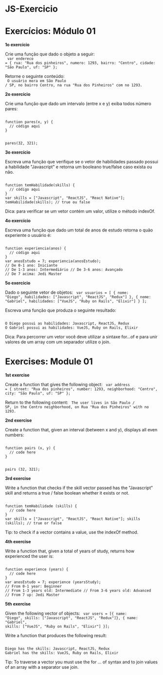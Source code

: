 # JS-Exercicio

<h1>Exercícios: Módulo 01</h1>

<b>1o exercício</b>

Crie uma função que dado o objeto a seguir:
</br>
<code>
var endereco = {
rua: "Rua dos pinheiros", numero: 1293,
bairro: "Centro", cidade: "São Paulo",
uf: "SP"
};
  </code>

Retorne o seguinte conteúdo:
</br>
<code>
O usuário mora em São Paulo / SP, no bairro Centro, na rua "Rua dos Pinheiros" com no 1293.
</code>


<b>2o exercício</b>

Crie uma função que dado um intervalo (entre x e y) exiba todos número pares:

<code>
function pares(x, y) {
  // código aqui
}

pares(32, 321);
</code>

<b>3o exercício</b>

Escreva uma função que verifique se o vetor de habilidades passado possui a habilidade "Javascript" e retorna um booleano true/false caso exista ou não.

<code>
function temHabilidade(skills) {
  // código aqui
}
var skills = ["Javascript", "ReactJS", "React Native"]; temHabilidade(skills); // true ou false
</code>


Dica: para verificar se um vetor contém um valor, utilize o método indexOf.



<b>4o exercício</b>

Escreva uma função que dado um total de anos de estudo retorna o quão experiente o usuário é:

<code>
function experiencia(anos) {
  // código aqui
}
var anosEstudo = 7; experiencia(anosEstudo);
// De 0-1 ano: Iniciante
// De 1-3 anos: Intermediário // De 3-6 anos: Avançado
// De 7 acima: Jedi Master
</code>


<b>5o exercício</b>

Dado o seguinte vetor de objetos:
<code>
var usuarios = [ {
nome: "Diego",
habilidades: ["Javascript", "ReactJS", "Redux"] },
{
nome: "Gabriel",
habilidades: ["VueJS", "Ruby on Rails", "Elixir"]
} ];
</code>

Escreva uma função que produza o seguinte resultado:

<code>
O Diego possui as habilidades: Javascript, ReactJS, Redux
O Gabriel possui as habilidades: VueJS, Ruby on Rails, Elixir
</code>

Dica: Para percorrer um vetor você deve utilizar a sintaxe for...of e para unir valores de um array com um separador utilize o join.







<h1> Exercises: Module 01 </h1>

<b> 1st exercise </b>

Create a function that gives the following object:
<code>
var address = {
street: "Rua dos pinheiros", number: 1293,
neighborhood: "Centro", city: "São Paulo",
uf: "SP"
};
</code>

Return to the following content:
<code>
The user lives in São Paulo / SP, in the Centro neighborhood, on Rua "Rua dos Pinheiros" with no 1293.
</code>


<b> 2nd exercise </b>

Create a function that, given an interval (between x and y), displays all even numbers:

<code>
function pairs (x, y) {
  // code here
}

pairs (32, 321);
</code>


<b> 3rd exercise </b>

Write a function that checks if the skill vector passed has the "Javascript" skill and returns a true / false boolean whether it exists or not.

<code>
function temHabilidade (skills) {
  // code here
}
var skills = ["Javascript", "ReactJS", "React Native"]; skills (skills); // true or false
</code>


Tip: to check if a vector contains a value, use the indexOf method.


<b> 4th exercise </b>

Write a function that, given a total of years of study, returns how experienced the user is:

<code>
function experience (years) {
  // code here
}
var anosEstudo = 7; experience (yearsStudy);
// From 0-1 year: Beginner
// From 1-3 years old: Intermediate // From 3-6 years old: Advanced
// From 7 up: Jedi Master
</code>


<b> 5th exercise </b>

Given the following vector of objects:
<code>
var users = [{
name: "Diego",
skills: ["Javascript", "ReactJS", "Redux"]},
{
name: "Gabriel",
skills: ["VueJS", "Ruby on Rails", "Elixir"]
}];
</code>

Write a function that produces the following result:

<code>
Diego has the skills: Javascript, ReactJS, Redux
Gabriel has the skills: VueJS, Ruby on Rails, Elixir
</code>

Tip: To traverse a vector you must use the for ... of syntax and to join values ​​of an array with a separator use join.


